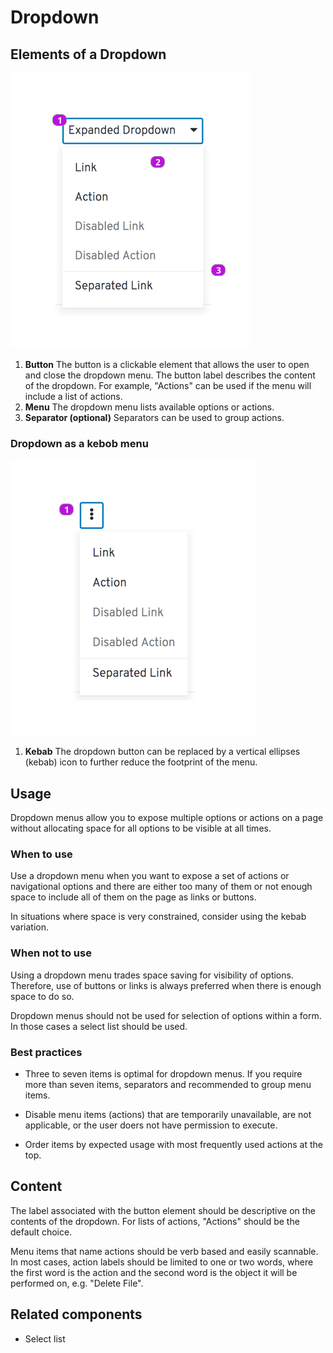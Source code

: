 # Dropdown

## Elements of a Dropdown

![dropdown elements](img/dropdown.png)

1. **Button** The button is a clickable element that allows the user to open and close the dropdown menu. The button label describes the content of the dropdown. For example, "Actions" can be used if the menu will include a list of actions.
2. **Menu** The dropdown menu lists available options or actions.
3. **Separator (optional)** Separators can be used to group actions.

### Dropdown as a kebob menu

![Dropdown as a kebab](img/kebab.png)

1. **Kebab** The dropdown button can be replaced by a vertical ellipses (kebab) icon to further reduce the footprint of the menu.

## Usage
Dropdown menus allow you to expose multiple options or actions on a page without allocating space for all options to be visible at all times.
### When to use
Use a dropdown menu when you want to expose a set of actions or navigational options and there are either too many of them or not enough space to include all of them on the page as links or buttons.

In situations where space is very constrained, consider using the kebab variation.

### When not to use
Using a dropdown menu trades space saving for visibility of options. Therefore, use of buttons or links is always preferred when there is enough space to do so.

Dropdown menus should not be used for selection of options within a form. In those cases a select list should be used.

### Best practices
* Three to seven items is optimal for dropdown menus. If you require more than seven items, separators and recommended to group menu items.

* Disable menu items (actions) that are temporarily unavailable, are not applicable, or the user doers not have permission to execute.

* Order items by expected usage with most frequently used actions at the top.

## Content
The label associated with the button element should be descriptive on the contents of the dropdown. For lists of actions, "Actions" should be the default choice.

Menu items that name actions should be verb based and easily scannable. In most cases, action labels should be limited to one or two words, where the first word is the action and the second word is the object it will be performed on, e.g. "Delete File".

## Related components
* Select list
